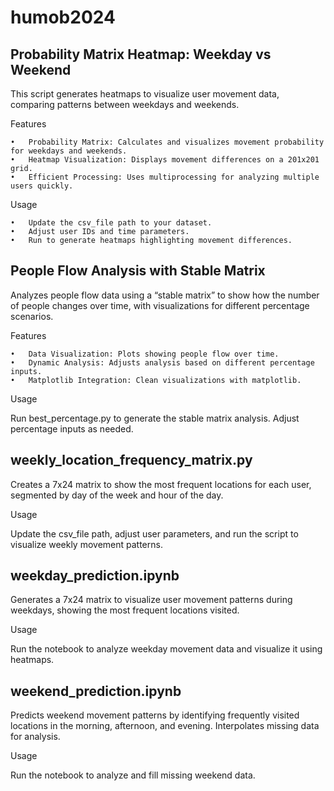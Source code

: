# humob2024

## Probability Matrix Heatmap: Weekday vs Weekend

This script generates heatmaps to visualize user movement data, comparing patterns between weekdays and weekends.

Features

	•	Probability Matrix: Calculates and visualizes movement probability for weekdays and weekends.
	•	Heatmap Visualization: Displays movement differences on a 201x201 grid.
	•	Efficient Processing: Uses multiprocessing for analyzing multiple users quickly.

Usage

	•	Update the csv_file path to your dataset.
	•	Adjust user IDs and time parameters.
	•	Run to generate heatmaps highlighting movement differences.

## People Flow Analysis with Stable Matrix

Analyzes people flow data using a “stable matrix” to show how the number of people changes over time, with visualizations for different percentage scenarios.

Features

	•	Data Visualization: Plots showing people flow over time.
	•	Dynamic Analysis: Adjusts analysis based on different percentage inputs.
	•	Matplotlib Integration: Clean visualizations with matplotlib.

Usage

Run best_percentage.py to generate the stable matrix analysis. Adjust percentage inputs as needed.

## weekly_location_frequency_matrix.py

Creates a 7x24 matrix to show the most frequent locations for each user, segmented by day of the week and hour of the day.

Usage

Update the csv_file path, adjust user parameters, and run the script to visualize weekly movement patterns.

## weekday_prediction.ipynb

Generates a 7x24 matrix to visualize user movement patterns during weekdays, showing the most frequent locations visited.

Usage

Run the notebook to analyze weekday movement data and visualize it using heatmaps.

## weekend_prediction.ipynb

Predicts weekend movement patterns by identifying frequently visited locations in the morning, afternoon, and evening. Interpolates missing data for analysis.

Usage

Run the notebook to analyze and fill missing weekend data.
